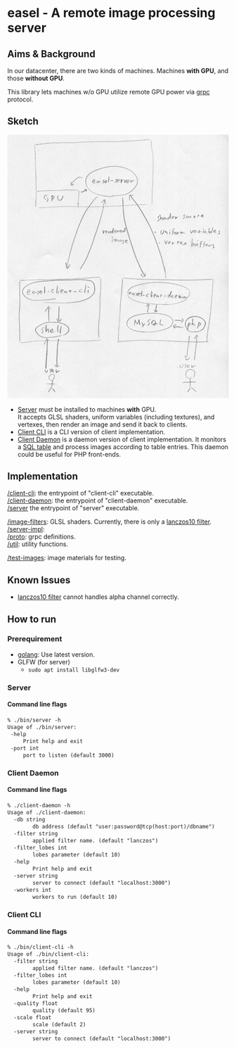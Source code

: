# easel - A remote image processing server

## Aims & Background

In our datacenter, there are two kinds of machines. Machines **with GPU**, and those **without GPU**.

This library lets machines w/o GPU utilize remote GPU power via [grpc](http://www.grpc.io/) protocol.

## Sketch

![design sketch](./sketch.jpg)

 - [Server](./server) must be installed to machines **with** GPU.  
 It accepts GLSL shaders, uniform variables (including textures), and vertexes, then render an image and send it back to clients.
 - [Client CLI](./client-cli) is a CLI version of client implementation.
 - [Client Daemon](./client-daemon) is a daemon version of client implementation. It monitors a [SQL table](https://github.com/ledyba/easel/blob/master/client-daemon/db.sql) and process images according to table entries. This daemon could be useful for PHP front-ends.

## Implementation

[/client-cli](./client-cli): the entrypoint of "client-cli" executable.  
[/client-daemon](./client-daemon): the entrypoint of "client-daemon" executable.  
[/server](./server) the entrypoint of "server" executable.  

[/image-filters](./image-filters): GLSL shaders. Currently, there is only a [lanczos10 filter](https://github.com/ledyba/easel/blob/master/image-filters/lanczos.go).  
[/server-impl](./server-impl):  
[/proto](./proto): grpc definitions.  
[/util](./util): utility functions.

[/test-images](./test-images): image materials for testing.  

## Known Issues

 - [lanczos10 filter](https://github.com/ledyba/easel/blob/master/image-filters/lanczos.go) cannot handles alpha channel correctly.

## How to run

### Prerequirement

 - [golang](https://golang.org/): Use latest version.
 - GLFW (for server)
   - `sudo apt install libglfw3-dev`

### Server

#### Command line flags
```
% ./bin/server -h
Usage of ./bin/server:
 -help
     Print help and exit
 -port int
     port to listen (default 3000)
```

### Client Daemon

#### Command line flags

```
% ./client-daemon -h
Usage of ./client-daemon:
  -db string
    	db address (default "user:password@tcp(host:port)/dbname")
  -filter string
    	applied filter name. (default "lanczos")
  -filter_lobes int
    	lobes parameter (default 10)
  -help
    	Print help and exit
  -server string
    	server to connect (default "localhost:3000")
  -workers int
    	workers to run (default 10)
```

### Client CLI

#### Command line flags

```
% ./bin/client-cli -h
Usage of ./bin/client-cli:
  -filter string
    	applied filter name. (default "lanczos")
  -filter_lobes int
    	lobes parameter (default 10)
  -help
    	Print help and exit
  -quality float
    	quality (default 95)
  -scale float
    	scale (default 2)
  -server string
    	server to connect (default "localhost:3000")
```

